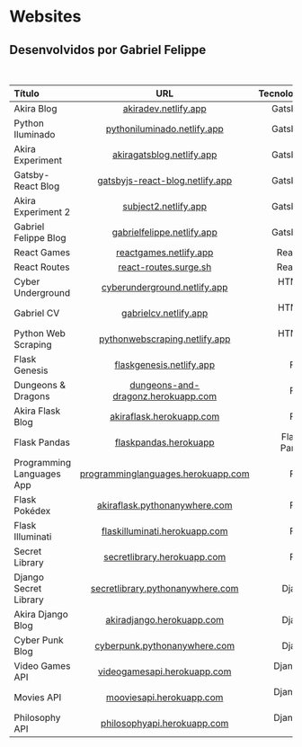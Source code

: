 # Websites

## Desenvolvidos por Gabriel Felippe
<br>

| Título  | URL | Tecnologias |
|:---|:---:|---:|
| Akira Blog | [akiradev.netlify.app](https://akiradev.netlify.app/)  | GatsbyJS |
| Python Iluminado | [pythoniluminado.netlify.app](https://pythoniluminado.netlify.app/) | GatsbyJS |
| Akira Experiment | [akiragatsblog.netlify.app](https://akiragatsblog.netlify.app/) | GatsbyJS |
| Gatsby-React Blog | [gatsbyjs-react-blog.netlify.app](https://gatsbyjs-react-blog.netlify.app/) | GatsbyJS |
| Akira Experiment 2 | [subject2.netlify.app](https://subject2.netlify.app/) | GatsbyJS |
| Gabriel Felippe Blog | [gabrielfelippe.netlify.app](https://gabrielfelippe.netlify.app/) | GatsbyJS |
| React Games | [reactgames.netlify.app](https://reactgames.netlify.app/) | ReactJS |
| React Routes | [react-routes.surge.sh](https://react-routes.surge.sh/) | ReactJS |
| Cyber Underground | [cyberunderground.netlify.app](https://cyberunderground.netlify.app/) | HTML & CSS |
| Gabriel CV | [gabrielcv.netlify.app](https://gabrielcv.netlify.app/) | HTML & CSS |
| Python Web Scraping  | [pythonwebscraping.netlify.app](https://pythonwebscraping.netlify.app/) | HTML & CSS |
| Flask Genesis | [flaskgenesis.netlify.app](https://flaskgenesis.netlify.app/) | Flask |
| Dungeons & Dragons | [dungeons-and-dragonz.herokuapp.com](https://dungeons-and-dragonz.herokuapp.com/) | Flask |
| Akira Flask Blog | [akiraflask.herokuapp.com](https://akiraflask.herokuapp.com/) | Flask |
| Flask Pandas | [flaskpandas.herokuapp](https://flaskpandas.herokuapp.com/) | Flask & Pandas |
| Programming Languages App | [programminglanguages.herokuapp.com](https://programminglanguages.herokuapp.com/) | Flask |
| Flask Pokédex | [akiraflask.pythonanywhere.com](https://akiraflask.pythonanywhere.com/) | Flask |
| Flask Illuminati | [flaskilluminati.herokuapp.com](https://flaskilluminati.herokuapp.com/) | Flask |
| Secret Library | [secretlibrary.herokuapp.com](https://secretlibrary.herokuapp.com/) | Flask |
| Django Secret Library | [secretlibrary.pythonanywhere.com](https://secretlibrary.pythonanywhere.com/) | Django |
| Akira Django Blog | [akiradjango.herokuapp.com](https://akiradjango.herokuapp.com/) | Django |
| Cyber Punk Blog | [cyberpunk.pythonanywhere.com](https://cyberpunk.pythonanywhere.com/) | Django |
| Video Games API | [videogamesapi.herokuapp.com](https://videogamesapi.herokuapp.com/) | Django & DRF |
| Movies API | [mooviesapi.herokuapp.com](https://mooviesapi.herokuapp.com/) | Django & DRF |
| Philosophy API | [philosophyapi.herokuapp.com](https://philosophyapi.herokuapp.com/) | Django & DRF |
